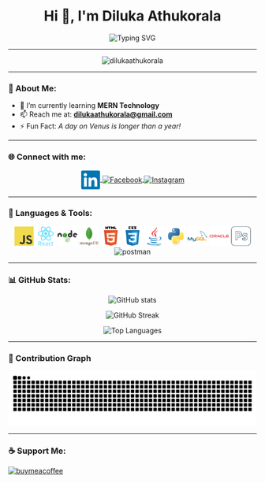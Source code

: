 <!-- Header Section -->
<h1 align="center">Hi 👋, I'm Diluka Athukorala</h1>
<p align="center">
  <img src="https://readme-typing-svg.demolab.com?font=Fira+Code&weight=500&size=24&pause=1000&color=0E75B6&center=true&vCenter=true&width=435&lines=A+Passionate+MERN+Stack+Developer;Software+Engineer+%7C+Sri+Lanka;Always+learning+new+things" alt="Typing SVG" />
</p>

---

<!-- Profile Views -->
<p align="center">
  <img src="https://komarev.com/ghpvc/?username=dilukaathukorala&label=Profile%20views&color=0e75b6&style=flat" alt="dilukaathukorala" />
</p>

---

<!-- About Me -->
### 💫 About Me:
- 🌱 I’m currently learning **MERN Technology**
- 📫 Reach me at: **dilukaathukorala@gmail.com**
- ⚡ Fun Fact: *A day on Venus is longer than a year!*

---

<!-- Connect with me -->
### 🌐 Connect with me:
<p align="center">
  <a href="https://linkedin.com/in/diluka athukorala" target="blank">
    <img align="center" src="https://raw.githubusercontent.com/devicons/devicon/master/icons/linkedin/linkedin-original.svg" alt="LinkedIn" width="40" />
  </a>
  <a href="https://fb.com/diluka athukorala" target="blank">
    <img align="center" src="https://raw.githubusercontent.com/rahuldkjain/github-profile-readme-generator/master/src/images/icons/Social/facebook.svg" alt="Facebook" width="40" />
  </a>
  <a href="https://instagram.com/diluka_athukorala" target="blank">
    <img align="center" src="https://raw.githubusercontent.com/rahuldkjain/github-profile-readme-generator/master/src/images/icons/Social/instagram.svg" alt="Instagram" width="40" />
  </a>
</p>

---

<!-- Tech Stack -->
### 🧰 Languages & Tools:
<p align="center">
  <img src="https://raw.githubusercontent.com/devicons/devicon/master/icons/javascript/javascript-original.svg" alt="javascript" width="40" />
  <img src="https://raw.githubusercontent.com/devicons/devicon/master/icons/react/react-original-wordmark.svg" alt="react" width="40" />
  <img src="https://raw.githubusercontent.com/devicons/devicon/master/icons/nodejs/nodejs-original-wordmark.svg" alt="nodejs" width="40" />
  <img src="https://raw.githubusercontent.com/devicons/devicon/master/icons/mongodb/mongodb-original-wordmark.svg" alt="mongodb" width="40" />
  <img src="https://raw.githubusercontent.com/devicons/devicon/master/icons/html5/html5-original-wordmark.svg" alt="html5" width="40" />
  <img src="https://raw.githubusercontent.com/devicons/devicon/master/icons/css3/css3-original-wordmark.svg" alt="css3" width="40" />
  <img src="https://raw.githubusercontent.com/devicons/devicon/master/icons/java/java-original.svg" alt="java" width="40" />
  <img src="https://raw.githubusercontent.com/devicons/devicon/master/icons/python/python-original.svg" alt="python" width="40" />
  <img src="https://raw.githubusercontent.com/devicons/devicon/master/icons/mysql/mysql-original-wordmark.svg" alt="mysql" width="40" />
  <img src="https://raw.githubusercontent.com/devicons/devicon/master/icons/oracle/oracle-original.svg" alt="oracle" width="40" />
  <img src="https://raw.githubusercontent.com/devicons/devicon/master/icons/photoshop/photoshop-line.svg" alt="photoshop" width="40" />
  <img src="https://www.vectorlogo.zone/logos/getpostman/getpostman-icon.svg" alt="postman" width="40" />
</p>

---

<!-- GitHub Stats -->
### 📊 GitHub Stats:
<p align="center">
  <img src="https://github-readme-stats.vercel.app/api?username=dilukaathukorala&show_icons=true&theme=default" alt="GitHub stats" />
</p>

<p align="center">
  <img src="https://github-readme-streak-stats.herokuapp.com/?user=dilukaathukorala&theme=default" alt="GitHub Streak" />
</p>

<p align="center">
  <img src="https://github-readme-stats.vercel.app/api/top-langs/?username=dilukaathukorala&layout=compact&langs_count=8" alt="Top Languages" />
</p>

---

<!-- Fun Snake Animation -->
### 🐍 Contribution Graph
<p align="center">
  <img src="https://github.com/dilukaathukorala/dilukaathukorala/raw/output/github-contribution-grid-snake.svg" alt="Snake animation" />
</p>

---

<!-- Support -->
### ☕ Support Me:
<p>
  <a href="https://www.buymeacoffee.com/dilukaathukorala">
    <img src="https://cdn.buymeacoffee.com/buttons/v2/default-yellow.png" height="50" width="210" alt="buymeacoffee" />
  </a>
</p>
